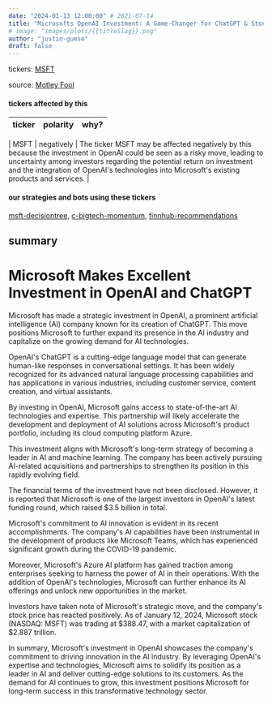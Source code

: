 ```yaml
---
date: "2024-01-13 12:00:00" # 2021-07-14
title: "Microsofts OpenAI Investment: A Game-Changer for ChatGPT & Stock Predictions in 1 Year"
# image: "images/plots/{{titleSlag}}.png"
author: "justin-guese"
draft: false
---
```

tickers:  <a href='https://finance.yahoo.com/quote/MSFT' target='_blank'>MSFT</a>

source: <a href='https://www.fool.com/investing/2024/01/13/where-will-microsoft-stock-in-1-year/' target='_blank'>Motley Fool</a>

#### tickers affected by this

| ticker | polarity | why? |
|------------|------------|------------|

| MSFT | negatively | The ticker MSFT may be affected negatively by this because the investment in OpenAI could be seen as a risky move, leading to uncertainty among investors regarding the potential return on investment and the integration of OpenAI's technologies into Microsoft's existing products and services. |


#### our strategies and bots using these tickers

[msft-decisiontree](/strategies/msft-decisiontree), [c-bigtech-momentum](/strategies/c-bigtech-momentum), [finnhub-recommendations](/strategies/finnhub-recommendations)

## summary

# Microsoft Makes Excellent Investment in OpenAI and ChatGPT

Microsoft has made a strategic investment in OpenAI, a prominent artificial intelligence (AI) company known for its creation of ChatGPT. This move positions Microsoft to further expand its presence in the AI industry and capitalize on the growing demand for AI technologies.

OpenAI's ChatGPT is a cutting-edge language model that can generate human-like responses in conversational settings. It has been widely recognized for its advanced natural language processing capabilities and has applications in various industries, including customer service, content creation, and virtual assistants.

By investing in OpenAI, Microsoft gains access to state-of-the-art AI technologies and expertise. This partnership will likely accelerate the development and deployment of AI solutions across Microsoft's product portfolio, including its cloud computing platform Azure.

This investment aligns with Microsoft's long-term strategy of becoming a leader in AI and machine learning. The company has been actively pursuing AI-related acquisitions and partnerships to strengthen its position in this rapidly evolving field.

The financial terms of the investment have not been disclosed. However, it is reported that Microsoft is one of the largest investors in OpenAI's latest funding round, which raised $3.5 billion in total.

Microsoft's commitment to AI innovation is evident in its recent accomplishments. The company's AI capabilities have been instrumental in the development of products like Microsoft Teams, which has experienced significant growth during the COVID-19 pandemic.

Moreover, Microsoft's Azure AI platform has gained traction among enterprises seeking to harness the power of AI in their operations. With the addition of OpenAI's technologies, Microsoft can further enhance its AI offerings and unlock new opportunities in the market.

Investors have taken note of Microsoft's strategic move, and the company's stock price has reacted positively. As of January 12, 2024, Microsoft stock (NASDAQ: MSFT) was trading at $388.47, with a market capitalization of $2.887 trillion.

In summary, Microsoft's investment in OpenAI showcases the company's commitment to driving innovation in the AI industry. By leveraging OpenAI's expertise and technologies, Microsoft aims to solidify its position as a leader in AI and deliver cutting-edge solutions to its customers. As the demand for AI continues to grow, this investment positions Microsoft for long-term success in this transformative technology sector.